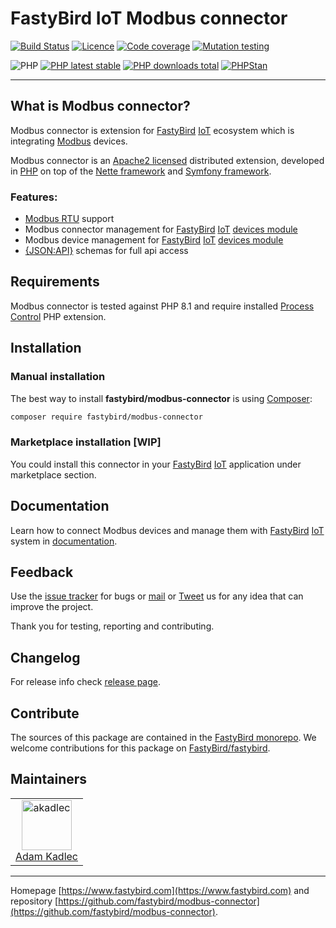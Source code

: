# FastyBird IoT Modbus connector

[![Build Status](https://badgen.net/github/checks/FastyBird/modbus-connector/master?cache=300&style=flat-square)](https://github.com/FastyBird/modbus-connector/actions)
[![Licence](https://badgen.net/github/license/FastyBird/modbus-connector?cache=300&style=flat-square)](https://github.com/FastyBird/modbus-connector/blob/master/LICENSE.md)
[![Code coverage](https://badgen.net/coveralls/c/github/FastyBird/modbus-connector?cache=300&style=flat-square)](https://coveralls.io/r/FastyBird/modbus-connector)
[![Mutation testing](https://img.shields.io/endpoint?style=flat-square&url=https%3A%2F%2Fbadge-api.stryker-mutator.io%2Fgithub.com%2FFastyBird%2Fmodbus-connector%2Fmain)](https://dashboard.stryker-mutator.io/reports/github.com/FastyBird/modbus-connector/main)

![PHP](https://badgen.net/packagist/php/FastyBird/modbus-connector?cache=300&style=flat-square)
[![PHP latest stable](https://badgen.net/packagist/v/FastyBird/modbus-connector/latest?cache=300&style=flat-square)](https://packagist.org/packages/FastyBird/modbus-connector)
[![PHP downloads total](https://badgen.net/packagist/dt/FastyBird/modbus-connector?cache=300&style=flat-square)](https://packagist.org/packages/FastyBird/modbus-connector)
[![PHPStan](https://img.shields.io/badge/phpstan-enabled-brightgreen.svg?style=flat-square)](https://github.com/phpstan/phpstan)

***

## What is Modbus connector?

Modbus connector is extension for [FastyBird](https://www.fastybird.com) [IoT](https://en.wikipedia.org/wiki/Internet_of_things) ecosystem
which is integrating [Modbus](https://www.modbus.org) devices.

Modbus connector is an [Apache2 licensed](http://www.apache.org/licenses/LICENSE-2.0) distributed extension, developed
in [PHP](https://www.php.net) on top of the [Nette framework](https://nette.org) and [Symfony framework](https://symfony.com).

### Features:

- [Modbus RTU](https://en.wikipedia.org/wiki/Modbus) support
- Modbus connector management for [FastyBird](https://www.fastybird.com) [IoT](https://en.wikipedia.org/wiki/Internet_of_things) [devices module](https://github.com/FastyBird/devices-module)
- Modbus device management for [FastyBird](https://www.fastybird.com) [IoT](https://en.wikipedia.org/wiki/Internet_of_things) [devices module](https://github.com/FastyBird/devices-module)
- [{JSON:API}](https://jsonapi.org/) schemas for full api access

## Requirements

Modbus connector is tested against PHP 8.1 and require installed [Process Control](https://www.php.net/manual/en/book.pcntl.php)
PHP extension.

## Installation

### Manual installation

The best way to install **fastybird/modbus-connector** is using [Composer](http://getcomposer.org/):

```sh
composer require fastybird/modbus-connector
```

### Marketplace installation [WIP]

You could install this connector in your [FastyBird](https://www.fastybird.com) [IoT](https://en.wikipedia.org/wiki/Internet_of_things)
application under marketplace section.

## Documentation

Learn how to connect Modbus devices and manage them with [FastyBird](https://www.fastybird.com) [IoT](https://en.wikipedia.org/wiki/Internet_of_things) system
in [documentation](https://github.com/FastyBird/modbus-connector/blob/master/docs/index.md).

## Feedback

Use the [issue tracker](https://github.com/FastyBird/fastybird/issues) for bugs
or [mail](mailto:code@fastybird.com) or [Tweet](https://twitter.com/fastybird) us for any idea that can improve the
project.

Thank you for testing, reporting and contributing.

## Changelog

For release info check [release page](https://github.com/FastyBird/fastybird/releases).

## Contribute

The sources of this package are contained in the [FastyBird monorepo](https://github.com/FastyBird/fastybird). We welcome contributions for this package on [FastyBird/fastybird](https://github.com/FastyBird/).

## Maintainers

<table>
	<tbody>
		<tr>
			<td align="center">
				<a href="https://github.com/akadlec">
					<img alt="akadlec" width="80" height="80" src="https://avatars3.githubusercontent.com/u/1866672?s=460&amp;v=4" />
				</a>
				<br>
				<a href="https://github.com/akadlec">Adam Kadlec</a>
			</td>
		</tr>
	</tbody>
</table>

***
Homepage [https://www.fastybird.com](https://www.fastybird.com) and
repository [https://github.com/fastybird/modbus-connector](https://github.com/fastybird/modbus-connector).
